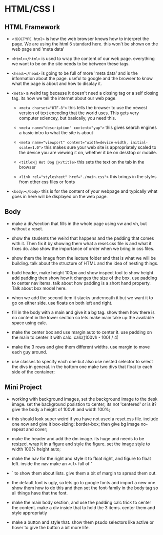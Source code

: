 # HTML/CSS I

## HTML Framework

- `<!DOCTYPE html>` is how the web browser knows how to interpret the page. We are using the html 5 standard here. this won't be shown on the web page and 'meta data'

- `<html></html>` is used to wrap the content of our web page. everything we want to be on the site needs to be between these tags.

- `<head></head>` is going to be full of more 'meta data' and is the information about the page. useful to google and the browser to know what the page is about and how to display it.

- `<meta>` a weird tag because it doesn't need a closing tag or a self closing tag. its how we tell the internet about our web page.

  - `<meta charset="UTF-8">` this tells the browser to use the newest version of text encoding that the world uses. This gets very computer sciencey, but basically, you need this.

  - `<meta name="description" content="yup">` this gives search engines a basic intro to what the site is about

  - `<meta name="viewport" content="width=device-width, initial-scale=1.0">` this makes sure your web site is appropriately scaled to the device you are viewing it on, whether it be on desktop or mobile.

  - `<title>🐶 Hot Dog 🐶</title>` this sets the text on the tab in the browser

  - `<link rel="stylesheet" href="./main.css">` this brings in the styles from other css files or fonts

- `<body></body>` this is for the content of your webpage and typically what goes in here will be displayed on the web page.

## Body

- make a div/section that fills in the whole page using vw and vh, but without a reset.

- show the students the weird that happens and the padding that comes with it. Then fix it by showing them what a reset.css file is and what it fixes do. also show the importance of order when we bring in css files.

- show them the image from the lecture folder and that is what we will be building. talk about the structure of HTML and the idea of nesting things.

- build header, make height 100px and show inspect tool to show height. add padding then show how it changes the size of the box. use padding to center nav items. talk about how padding is a short hand property. Talk about box model here.

- when we add the second item it stacks underneath it but we want it to go on either side. use floats on both left and right.

- fill in the body with a main and give it a bg tag. show them how there is no content in the lower section so lets make main take up the available space using calc.

- make the center box and use margin auto to center it. use padding on the main to center it with calc. calc((100vh - 100) / 4)

- make the 3 rows and give them different widths. use margin to move each guy around.

- use classes to specify each one but also use nested selector to select the divs in general. in the bottom one make two divs that float to each side of the container;

## Mini Project

- working with background images, set the background image to the desk image. set the background posistion to center; its not 'centered' or is it? give the body a height of 100vh and width 100%;

- this should look super weird if you have not used a reset.css file. include one now and give it box-sizing: border-box; then give bg image no-repeat and cover;

- make the header and add the dm image. its huge and needs to be resized. wrap it in a figure and style the figure. set the image style to width 100% height auto;

- make the nav for the right and style it to float right, and figure to float left. inside the nav make an `<ul>` full of '<li>` to show them about lists. give them a bit of margin to spread them out.

- the default font is ugly, so lets go to google fonts and import a new one. show them how to do this and then set the font-family in the body tag so all things have that tne font.

- make the main body section, and use the padding calc trick to center the content. make a div inside that to hold the 3 items. center them and style appropriatly

- make a button and style that. show them psudo selectors like active or hover to give the button a bit more life.